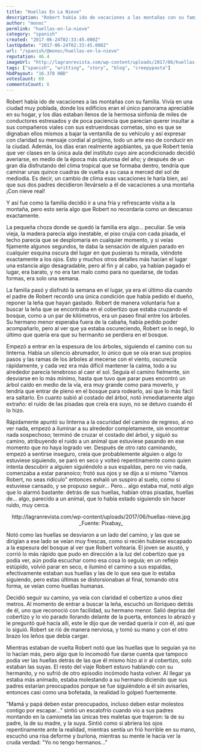 ```yaml
---
title: "Huellas En La Nieve"
description: "Robert había ido de vacaciones a las montañas con su familia. Vivía en una ciudad muy poblada, donde los edificios eran el único panorama apreciable e..."
author: "monoc"
permlink: "huellas-en-la-nieve"
category: "spanish"
created: "2017-06-24T02:33:45.000Z"
lastUpdate: "2017-06-24T02:33:45.000Z"
url: "/spanish/@monoc/huellas-en-la-nieve"
reputation: 46.4
imageUrl: "http://lagranrevista.com/wp-content/uploads/2017/06/huellas-nieve.jpg"
tags: ["spanish", "writting", "story", "blog", "creepypasta"]
hbdPayout: "16.378 HBD"
votesCount: 69
commentsCount: 6
---
```


Robert había ido de vacaciones a las montañas con su familia. Vivía en una ciudad muy poblada, donde los edificios eran el único panorama apreciable en su hogar, y los días estaban llenos de la hermosa sinfonía de miles de conductores estresados y de poca paciencia que parecían querer insultar a sus compañeros viales con sus estruendosas cornetas, sino es que se dignaban ellos mismos a bajar la ventanilla de su vehículo y así expresar con claridad su mensaje cordial al prójimo, todo un arte eso de conducir en la ciudad. Además, los días eran realmente agobiantes, ya que Robert tenía que ver clases en la única aula del instituto cuyo aire acondicionado decidió averiarse, en medio de la época más calurosa del año; y después de un gran día disfrutando del clima tropical que se formaba dentro, tendría que caminar unas quince cuadras de vuelta a su casa a merced del sol de mediodía. Es decir, un cambio de clima esas vacaciones le haría bien, así que sus dos padres decidieron llevárselo a él de vacaciones a una montaña ¡Con nieve real!

 Y así fue como la familia decidió ir a una fría y refrescante visita a la montaña, pero esto sería algo que Robert no recordaría como un descanso exactamente.

La pequeña choza donde se quedó la familia era algo... peculiar. Se veía vieja, la madera parecía algo inestable, el piso crujía con cada pisada, el techo parecía que se desplomaría en cualquier momento, y si veías fijamente algunos segundos, te daba la sensación de alguien parado en cualquier esquina oscura del lugar en que pusieras tu mirada, viéndote exactamente a los ojos. Esto y muchos otros detalles más hacían el lugar una estancia algo desagradable, pero al fin y al cabo, ya habían pagado el lugar, era barato, y no era tan malo como para no quedarse, de todas formas, era solo una semana.

La familia pasó y disfrutó la semana en el lugar, ya era el último día cuando el padre de Robert recordó una única condición que había pedido el dueño, reponer la leña que hayan gastado. Robert de manera voluntaria fue a buscar la leña que se encontraba en el cobertizo que estaba cruzando el bosque, como a un par de kilómetros, era un paseo final entre los árboles. Su hermano menor esperaba fuera de la cabaña, había pedido poder acompañarlo, pero al ver que ya estaba oscureciendo, Robert se lo negó, lo último que quería era que su hermanito se perdiera en el bosque.

Empezó a entrar en la espesura de los árboles, siguiendo el camino con su linterna. Había un silencio abrumador, lo único que se oía eran sus propios pasos y las ramas de los árboles al mecerse con el viento, oscurecía rápidamente, y cada vez era más difícil mantener la calma, todo a su alrededor parecía tenebroso al caer el sol. Seguía el camino fielmente, sin desviarse en lo más mínimo, hasta que tuvo que parar pues encontró un árbol caído en medio de la vía, era muy grande como para moverlo, y tendría que entrar de pleno en el bosque para rodearlo, así que lo más fácil era saltarlo. En cuanto subió al costado del árbol, notó inmediatamente algo extraño: el ruido de las pisadas que creía era suyo, no se detuvo cuando él lo hizo.

Rápidamente apuntó su linterna a la oscuridad del camino de regreso, al no ver nada, empezó a iluminar a su alrededor completamente, sin encontrar nada sospechoso; terminó de cruzar el costado del árbol, y siguió su camino, atribuyendo el ruido a un animal que estuviese pasando en ese momento que no haya logrado ver. Después de otro rato caminando, empezó a sentirse inseguro, creía que probablemente alguien o algo lo estuviese siguiendo, se paró en seco y volteó repentinamente como quien intenta descubrir a alguien siguiéndolo a sus espaldas, pero no vio nada, comenzaba a estar paranoico; frotó sus ojos y se dijo a si mismo "Vamos Robert, no seas ridículo" entonces exhaló un suspiro al suelo, como si estuviese cansado, y se propuso seguir... Pero... algo estaba mal, notó algo que lo alarmó bastante: detrás de sus huellas, habían otras pisadas, huellas de... algo, parecido a un animal, que lo había estado siguiendo sin hacer ruido, muy cerca.

<center>http://lagranrevista.com/wp-content/uploads/2017/06/huellas-nieve.jpg</center>
<center>_Fuente: Pixabay_</center>

Notó como las huellas se desviaron a un lado del camino, y las que se dirigían a ese lado se veían muy frescas, como si recién hubiese escapado a la espesura del bosque al ver que Robert voltearía. El joven se asustó, y corrió lo más rápido que pudo en dirección a la luz del cobertizo que ya podía ver, aún podía escuchar como esa cosa lo seguía; en un reflejo estúpido, volvió parar en seco, e iluminó el camino a sus espaldas, efectivamente estaban sus huellas y las de lo que sea que lo estaba siguiendo, pero estas últimas se distorsionaban al final, tomando otra forma, se veían como huellas humanas.

Decidió seguir su camino, ya veía con claridad el cobertizo a unos diez metros. Al momento de entrar a buscar la leña, escuchó un lloriqueo detrás de él, uno que reconoció con facilidad, su hermano menor. Salió deprisa del cobertizo y lo vio parado llorando delante de la puerta, entonces lo abrazó y le preguntó qué hacía allí, este le dijo que de verdad quería ir con él, así que lo siguió. Robert se rió de manera nerviosa, y tomó su mano y con el otro brazo los leños que debía cargar.

Mientras estaban de vuelta Robert notó que las huellas que lo seguían ya no lo hacían más, pero algo que lo incomodó fue darse cuenta que tampoco podía ver las huellas detrás de las que él mismo hizo al ir al cobertizo, solo estaban las suyas. El resto del viaje Robert estuvo hablando con su hermanito, y no sufrió de otro episodio incómodo hasta volver. Al llegar ya estaba más animado, estaba molestando a su hermano diciendo que sus padres estarían preocupados porque se fue siguiéndolo a él sin avisarles, entonces casi como una bofetada, la realidad lo golpeó fuertemente. 

"Mamá y papá deben estar preocupados, incluso deben estar molestos contigo por escapar..." sintió un escalofrío cuando vio a sus padres montando en la camioneta las únicas tres maletas que trajeron: la de su padre, la de su madre, y la suya. Sintió como si abriera los ojos repentinamente ante la realidad, mientras sentía un frió horrible en su mano, escuchó una risa deforme y burlona, mientras su mente le hacía ver la cruda verdad: "Yo no tengo hermanos..."